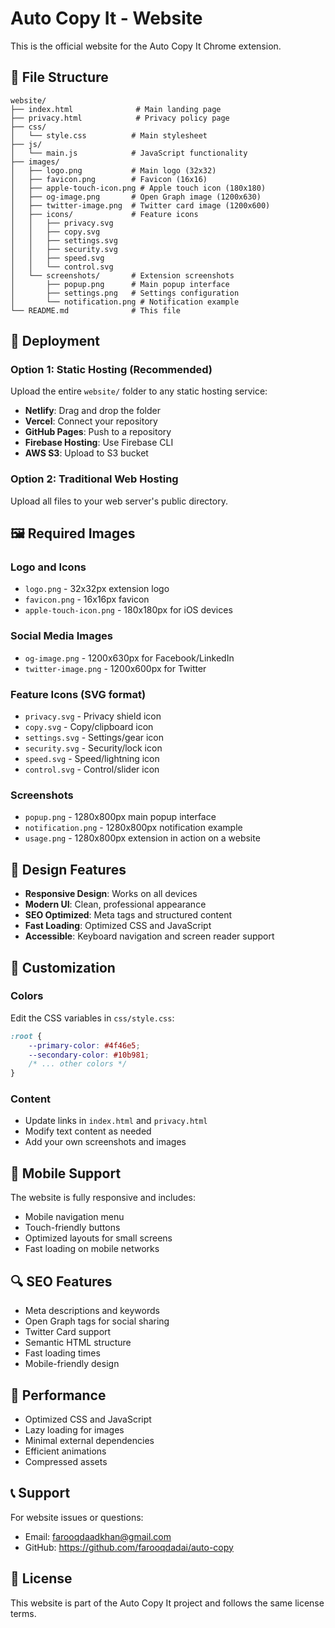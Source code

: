 # Auto Copy It - Website

This is the official website for the Auto Copy It Chrome extension.

## 📁 File Structure

```
website/
├── index.html              # Main landing page
├── privacy.html            # Privacy policy page
├── css/
│   └── style.css          # Main stylesheet
├── js/
│   └── main.js            # JavaScript functionality
├── images/
│   ├── logo.png           # Main logo (32x32)
│   ├── favicon.png        # Favicon (16x16)
│   ├── apple-touch-icon.png # Apple touch icon (180x180)
│   ├── og-image.png       # Open Graph image (1200x630)
│   ├── twitter-image.png  # Twitter card image (1200x600)
│   ├── icons/             # Feature icons
│   │   ├── privacy.svg
│   │   ├── copy.svg
│   │   ├── settings.svg
│   │   ├── security.svg
│   │   ├── speed.svg
│   │   └── control.svg
│   └── screenshots/       # Extension screenshots
│       ├── popup.png      # Main popup interface
│       ├── settings.png   # Settings configuration
│       └── notification.png # Notification example
└── README.md              # This file
```

## 🚀 Deployment

### Option 1: Static Hosting (Recommended)
Upload the entire `website/` folder to any static hosting service:

- **Netlify**: Drag and drop the folder
- **Vercel**: Connect your repository
- **GitHub Pages**: Push to a repository
- **Firebase Hosting**: Use Firebase CLI
- **AWS S3**: Upload to S3 bucket

### Option 2: Traditional Web Hosting
Upload all files to your web server's public directory.

## 🖼️ Required Images

### Logo and Icons
- `logo.png` - 32x32px extension logo
- `favicon.png` - 16x16px favicon
- `apple-touch-icon.png` - 180x180px for iOS devices

### Social Media Images
- `og-image.png` - 1200x630px for Facebook/LinkedIn
- `twitter-image.png` - 1200x600px for Twitter

### Feature Icons (SVG format)
- `privacy.svg` - Privacy shield icon
- `copy.svg` - Copy/clipboard icon
- `settings.svg` - Settings/gear icon
- `security.svg` - Security/lock icon
- `speed.svg` - Speed/lightning icon
- `control.svg` - Control/slider icon

### Screenshots
- `popup.png` - 1280x800px main popup interface
- `notification.png` - 1280x800px notification example
- `usage.png` - 1280x800px extension in action on a website

## 🎨 Design Features

- **Responsive Design**: Works on all devices
- **Modern UI**: Clean, professional appearance
- **SEO Optimized**: Meta tags and structured content
- **Fast Loading**: Optimized CSS and JavaScript
- **Accessible**: Keyboard navigation and screen reader support

## 🔧 Customization

### Colors
Edit the CSS variables in `css/style.css`:
```css
:root {
    --primary-color: #4f46e5;
    --secondary-color: #10b981;
    /* ... other colors */
}
```

### Content
- Update links in `index.html` and `privacy.html`
- Modify text content as needed
- Add your own screenshots and images

## 📱 Mobile Support

The website is fully responsive and includes:
- Mobile navigation menu
- Touch-friendly buttons
- Optimized layouts for small screens
- Fast loading on mobile networks

## 🔍 SEO Features

- Meta descriptions and keywords
- Open Graph tags for social sharing
- Twitter Card support
- Semantic HTML structure
- Fast loading times
- Mobile-friendly design

## 🚀 Performance

- Optimized CSS and JavaScript
- Lazy loading for images
- Minimal external dependencies
- Efficient animations
- Compressed assets

## 📞 Support

For website issues or questions:
- Email: farooqdaadkhan@gmail.com
- GitHub: https://github.com/farooqdadai/auto-copy

## 📄 License

This website is part of the Auto Copy It project and follows the same license terms. 